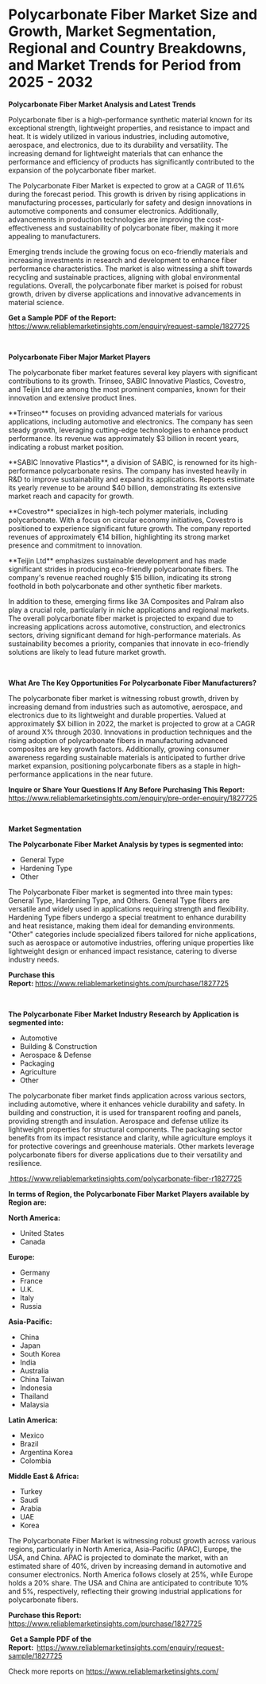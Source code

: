 <p><h1>Polycarbonate Fiber Market Size and Growth, Market Segmentation, Regional and Country Breakdowns, and Market Trends for Period from 2025 -  2032</h1></p><p><strong>Polycarbonate Fiber Market Analysis and Latest Trends</strong></p>
<p><p>Polycarbonate fiber is a high-performance synthetic material known for its exceptional strength, lightweight properties, and resistance to impact and heat. It is widely utilized in various industries, including automotive, aerospace, and electronics, due to its durability and versatility. The increasing demand for lightweight materials that can enhance the performance and efficiency of products has significantly contributed to the expansion of the polycarbonate fiber market.</p><p>The Polycarbonate Fiber Market is expected to grow at a CAGR of 11.6% during the forecast period. This growth is driven by rising applications in manufacturing processes, particularly for safety and design innovations in automotive components and consumer electronics. Additionally, advancements in production technologies are improving the cost-effectiveness and sustainability of polycarbonate fiber, making it more appealing to manufacturers. </p><p>Emerging trends include the growing focus on eco-friendly materials and increasing investments in research and development to enhance fiber performance characteristics. The market is also witnessing a shift towards recycling and sustainable practices, aligning with global environmental regulations. Overall, the polycarbonate fiber market is poised for robust growth, driven by diverse applications and innovative advancements in material science.</p></p>
<p><strong>Get a Sample PDF of the Report:&nbsp;</strong> <a href="https://www.reliablemarketinsights.com/enquiry/request-sample/1827725?utm_campaign=1937&utm_medium=2&utm_source=Github&utm_content=ia&utm_term=31012025&utm_id=polycarbonate-fiber">https://www.reliablemarketinsights.com/enquiry/request-sample/1827725</a></p>
<p>&nbsp;</p>
<p><strong>Polycarbonate Fiber Major Market Players</strong></p>
<p><p>The polycarbonate fiber market features several key players with significant contributions to its growth. Trinseo, SABIC Innovative Plastics, Covestro, and Teijin Ltd are among the most prominent companies, known for their innovation and extensive product lines.</p><p>**Trinseo** focuses on providing advanced materials for various applications, including automotive and electronics. The company has seen steady growth, leveraging cutting-edge technologies to enhance product performance. Its revenue was approximately $3 billion in recent years, indicating a robust market position.</p><p>**SABIC Innovative Plastics**, a division of SABIC, is renowned for its high-performance polycarbonate resins. The company has invested heavily in R&D to improve sustainability and expand its applications. Reports estimate its yearly revenue to be around $40 billion, demonstrating its extensive market reach and capacity for growth.</p><p>**Covestro** specializes in high-tech polymer materials, including polycarbonate. With a focus on circular economy initiatives, Covestro is positioned to experience significant future growth. The company reported revenues of approximately €14 billion, highlighting its strong market presence and commitment to innovation.</p><p>**Teijin Ltd** emphasizes sustainable development and has made significant strides in producing eco-friendly polycarbonate fibers. The company's revenue reached roughly $15 billion, indicating its strong foothold in both polycarbonate and other synthetic fiber markets.</p><p>In addition to these, emerging firms like 3A Composites and Palram also play a crucial role, particularly in niche applications and regional markets. The overall polycarbonate fiber market is projected to expand due to increasing applications across automotive, construction, and electronics sectors, driving significant demand for high-performance materials. As sustainability becomes a priority, companies that innovate in eco-friendly solutions are likely to lead future market growth.</p></p>
<p>&nbsp;</p>
<p><strong>What Are The Key Opportunities For Polycarbonate Fiber Manufacturers?</strong></p>
<p><p>The polycarbonate fiber market is witnessing robust growth, driven by increasing demand from industries such as automotive, aerospace, and electronics due to its lightweight and durable properties. Valued at approximately $X billion in 2022, the market is projected to grow at a CAGR of around X% through 2030. Innovations in production techniques and the rising adoption of polycarbonate fibers in manufacturing advanced composites are key growth factors. Additionally, growing consumer awareness regarding sustainable materials is anticipated to further drive market expansion, positioning polycarbonate fibers as a staple in high-performance applications in the near future.</p></p>
<p><strong>Inquire or Share Your Questions If Any Before Purchasing This Report:</strong> <a href="https://www.reliablemarketinsights.com/enquiry/pre-order-enquiry/1827725?utm_campaign=1937&utm_medium=2&utm_source=Github&utm_content=ia&utm_term=31012025&utm_id=polycarbonate-fiber">https://www.reliablemarketinsights.com/enquiry/pre-order-enquiry/1827725</a></p>
<p>&nbsp;</p>
<p><strong>Market Segmentation</strong></p>
<p><strong>The Polycarbonate Fiber Market Analysis by types is segmented into:</strong></p>
<p><ul><li>General Type</li><li>Hardening Type</li><li>Other</li></ul></p>
<p><p>The Polycarbonate Fiber market is segmented into three main types: General Type, Hardening Type, and Others. General Type fibers are versatile and widely used in applications requiring strength and flexibility. Hardening Type fibers undergo a special treatment to enhance durability and heat resistance, making them ideal for demanding environments. "Other" categories include specialized fibers tailored for niche applications, such as aerospace or automotive industries, offering unique properties like lightweight design or enhanced impact resistance, catering to diverse industry needs.</p></p>
<p><strong>Purchase this Report:&nbsp;</strong><a href="https://www.reliablemarketinsights.com/purchase/1827725?utm_campaign=1937&utm_medium=2&utm_source=Github&utm_content=ia&utm_term=31012025&utm_id=polycarbonate-fiber">https://www.reliablemarketinsights.com/purchase/1827725</a></p>
<p>&nbsp;</p>
<p><strong>The Polycarbonate Fiber Market Industry Research by Application is segmented into:</strong></p>
<p><ul><li>Automotive</li><li>Building & Construction</li><li>Aerospace & Defense</li><li>Packaging</li><li>Agriculture</li><li>Other</li></ul></p>
<p><p>The polycarbonate fiber market finds application across various sectors, including automotive, where it enhances vehicle durability and safety. In building and construction, it is used for transparent roofing and panels, providing strength and insulation. Aerospace and defense utilize its lightweight properties for structural components. The packaging sector benefits from its impact resistance and clarity, while agriculture employs it for protective coverings and greenhouse materials. Other markets leverage polycarbonate fibers for diverse applications due to their versatility and resilience.</p></p>
<p><a href="https://www.reliablemarketinsights.com/polycarbonate-fiber-r1827725?utm_campaign=1937&utm_medium=2&utm_source=Github&utm_content=ia&utm_term=31012025&utm_id=polycarbonate-fiber">&nbsp;https://www.reliablemarketinsights.com/polycarbonate-fiber-r1827725</a></p>
<p><strong>In terms of Region, the Polycarbonate Fiber Market Players available by Region are:</strong></p>
<p>
    <p> <strong> North America: </strong>
        <ul>
            <li>United States</li>
            <li>Canada</li>
        </ul>
        </p> 
    <p> <strong> Europe: </strong>
        <ul>
            <li>Germany</li>
            <li>France</li>
            <li>U.K.</li>
            <li>Italy</li>
            <li>Russia</li>
        </ul>
        </p> 
    <p> <strong> Asia-Pacific: </strong>
        <ul>
            <li>China</li>
            <li>Japan</li>
            <li>South Korea</li>
            <li>India</li>
            <li>Australia</li>
            <li>China Taiwan</li>
            <li>Indonesia</li>
            <li>Thailand</li>
            <li>Malaysia</li>
        </ul>
        </p> 
    <p> <strong> Latin America: </strong>
        <ul>
            <li>Mexico</li>
            <li>Brazil</li>
            <li>Argentina Korea</li>
            <li>Colombia</li>
        </ul>
        </p> 
    <p> <strong> Middle East & Africa: </strong>
        <ul>
            <li>Turkey</li>
            <li>Saudi</li>
            <li>Arabia</li>
            <li>UAE</li>
            <li>Korea</li>
        </ul>
    </p>
    </p>
<p><p>The Polycarbonate Fiber Market is witnessing robust growth across various regions, particularly in North America, Asia-Pacific (APAC), Europe, the USA, and China. APAC is projected to dominate the market, with an estimated share of 40%, driven by increasing demand in automotive and consumer electronics. North America follows closely at 25%, while Europe holds a 20% share. The USA and China are anticipated to contribute 10% and 5%, respectively, reflecting their growing industrial applications for polycarbonate fibers.</p></p>
<p><strong>Purchase this Report: </strong><a href="https://www.reliablemarketinsights.com/purchase/1827725?utm_campaign=1937&utm_medium=2&utm_source=Github&utm_content=ia&utm_term=31012025&utm_id=polycarbonate-fiber">https://www.reliablemarketinsights.com/purchase/1827725</a></p>
<p>&nbsp;<strong>Get a Sample PDF of the Report:&nbsp;&nbsp;</strong><a href="https://www.reliablemarketinsights.com/enquiry/request-sample/1827725?utm_campaign=1937&utm_medium=2&utm_source=Github&utm_content=ia&utm_term=31012025&utm_id=polycarbonate-fiber">https://www.reliablemarketinsights.com/enquiry/request-sample/1827725</a></p>
<p><strong></strong></p>
<p>Check more reports on <a href="https://www.reliablemarketinsights.com/?utm_campaign=1937&utm_medium=2&utm_source=Github&utm_content=ia&utm_term=31012025&utm_id=polycarbonate-fiber">https://www.reliablemarketinsights.com/</a></p>